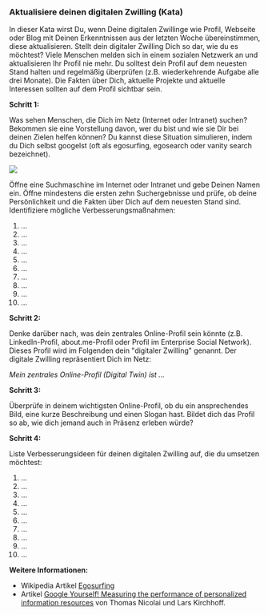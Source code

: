 ### Aktualisiere deinen digitalen Zwilling (Kata)

In dieser Kata wirst Du, wenn Deine digitalen Zwillinge wie Profil, Webseite oder Blog mit Deinen Erkenntnissen aus der letzten Woche übereinstimmen, diese aktualisieren. Stellt dein digitaler Zwilling Dich so dar, wie du es möchtest? Viele Menschen melden sich in einem sozialen Netzwerk an und aktualisieren Ihr Profil nie mehr. Du solltest dein Profil auf dem neuesten Stand halten und regelmäßig überprüfen (z.B. wiederkehrende Aufgabe alle drei Monate). Die Fakten über Dich, aktuelle Projekte und aktuelle Interessen sollten auf dem Profil sichtbar sein.



**Schritt 1:**

Was sehen Menschen, die Dich im Netz (Internet oder Intranet) suchen? Bekommen sie eine Vorstellung davon, wer du bist und wie sie Dir bei deinen Zielen helfen können? Du kannst diese Situation simulieren, indem du Dich selbst googelst (oft als egosurfing, egosearch oder vanity search bezeichnet).

![](images/lernOS-Kata-Google-Dich-selbst.png)

Öffne eine Suchmaschine im Internet oder Intranet und gebe Deinen Namen ein. Öffne mindestens die ersten zehn Suchergebnisse und prüfe, ob deine Persönlichkeit und die Fakten über Dich auf dem neuesten Stand sind. Identifiziere mögliche Verbesserungsmaßnahmen:

1.  ...
2.  ...
3.  ...
4.  ...
5.  ...
6.  ...
7.  ...
8.  ...
9.  ...
10.  ...



**Schritt 2:**

Denke darüber nach, was dein zentrales Online-Profil sein könnte (z.B. LinkedIn-Profil, about.me-Profil oder Profil im Enterprise Social Network). Dieses Profil wird im Folgenden dein "digitaler Zwilling" genannt. Der digitale Zwilling repräsentiert Dich im Netz:

*Mein zentrales Online-Profil (Digital Twin) ist ...*



**Schritt 3:**

Überprüfe in deinem wichtigsten Online-Profil, ob du ein ansprechendes Bild, eine kurze Beschreibung und einen Slogan hast. Bildet dich das Profil so ab, wie dich jemand auch in Präsenz erleben würde?



**Schritt 4:**

Liste Verbesserungsideen für deinen digitalen Zwilling auf, die du umsetzen möchtest:

1. ...
2. ...
3. ...
4. ...
5. ...
6. ...
7. ...
8. ...
9. ...
10. ...



**Weitere Informationen:**

* Wikipedia Artikel [Egosurfing](https://en.wikipedia.org/wiki/Egosurfing)
* Artikel [Google Yourself! Measuring the performance of personalized information resources](https://snurb.info/files/aoir2008/Google%20Yourself!%20Measuring%20the%20performance%20of%20personalized%20information%20resources%20%28AoIR%202008%29.pdf) von Thomas Nicolai und Lars Kirchhoff.
